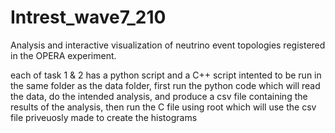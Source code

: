 # Intrest_wave7_210
Analysis and interactive visualization of neutrino event topologies registered in the OPERA experiment.

each of task 1 & 2 has a python script and a C++ script intented to be run in the same folder as the data folder, first run the python code which will read the data, do the intended analysis, and produce a csv file containing the results of the analysis, then run the C file using root which will use the csv file priveuosly made to create the histograms 
